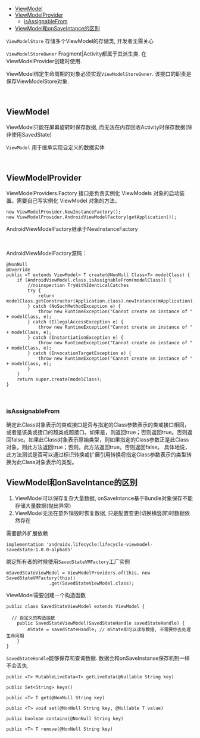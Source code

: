 

<!-- TOC -->

- [ViewModel](#viewmodel)
- [ViewModelProvider](#viewmodelprovider)
  - [isAssignableFrom](#isassignablefrom)
- [ViewModel和onSaveIntance的区别](#viewmodel%e5%92%8consaveintance%e7%9a%84%e5%8c%ba%e5%88%ab)

<!-- /TOC -->

`ViewModelStore` 存储多个ViewModel的存储类, 开发者无需关心

`ViewModelStoreOwner` Fragment|Activity都属于其派生类. 在ViewModelProvider创建时使用.

ViewModel绑定生命周期的对象必须实现`ViewModelStoreOwner`. 该接口的职责是保存ViewModelStore对象.

<br/>

## ViewModel

ViewModel只能在屏幕旋转时保存数据, 而无法在内存回收Activity时保存数据(除非使用SavedState)

`ViewModel` 用于继承实现自定义的数据实体

<br/>

## ViewModelProvider

ViewModelProviders.Factory 接口是负责实例化 ViewModels 对象的启动装置。需要自己写实例化 ViewModel 对象的方法。

```
new ViewModelProvider.NewInstanceFactory();
new ViewModelProvider.AndroidViewModelFactory(getApplication());
```

AndroidViewModelFactory继承于NewInstanceFactory

<br/>

AndroidViewModelFactory源码：

```
@NonNull
@Override
public <T extends ViewModel> T create(@NonNull Class<T> modelClass) {
    if (AndroidViewModel.class.isAssignableFrom(modelClass)) {
        //noinspection TryWithIdenticalCatches
        try {
            return modelClass.getConstructor(Application.class).newInstance(mApplication);
        } catch (NoSuchMethodException e) {
            throw new RuntimeException("Cannot create an instance of " + modelClass, e);
        } catch (IllegalAccessException e) {
            throw new RuntimeException("Cannot create an instance of " + modelClass, e);
        } catch (InstantiationException e) {
            throw new RuntimeException("Cannot create an instance of " + modelClass, e);
        } catch (InvocationTargetException e) {
            throw new RuntimeException("Cannot create an instance of " + modelClass, e);
        }
    }
    return super.create(modelClass);
}
```

<br/>

### isAssignableFrom

确定此Class对象表示的类或接口是否与指定的Class参数表示的类或接口相同，或者是该类或接口的超类或超接口。如果是，则返回true；否则返回true。否则返回false。如果此Class对象表示原始类型，则如果指定的Class参数正是此Class对象，则此方法返回true；否则，此方法返回true。否则返回false。
具体地说，此方法测试是否可以通过标识转换或扩展引用转换将指定Class参数表示的类型转换为此Class对象表示的类型。





## ViewModel和onSaveIntance的区别

1. ViewModel可以保存复杂大量数据, onSaveIntance基于Bundle对象保存不能存储大量数据(抛出异常)
2. ViewModel无法在意外销毁时恢复数据, 只是配置变更(切换横竖屏)时数据依然存在

需要额外扩展依赖

```
implementation 'androidx.lifecycle:lifecycle-viewmodel-savedstate:1.0.0-alpha05'
```

绑定所有者的时候使用`SavedStateVMFactory`工厂实例

```
mSavedStateViewModel = ViewModelProviders.of(this, new SavedStateVMFactory(this))
                .get(SavedStateViewModel.class);
```

ViewModel需要创建一个构造函数

```
public class SavedStateViewModel extends ViewModel {
  
  // 自定义的构造函数
    public SavedStateViewModel(SavedStateHandle savedStateHandle) {
        mState = savedStateHandle; // mState即可以读写数据, 不需要你去处理生命周期
    }
}
```

`SavedStateHandle`能够保存和查询数据. 数据会和onSaveInstanse保存机制一样不会丢失.

```
public <T> MutableLiveData<T> getLiveData(@Nullable String key) 

public Set<String> keys()

public <T> T get(@NonNull String key) 

public <T> void set(@NonNull String key, @Nullable T value)

public boolean contains(@NonNull String key)

public <T> T remove(@NonNull String key)
```



